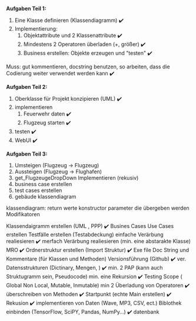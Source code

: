 **Aufgaben Teil 1:**

1. Eine Klasse definieren (Klassendiagramm)             ✔️
2. Implementierung:
   1. Objektattribute und 2 Klassenattribute              ✔️
   2. Mindestens 2 Operatoren überladen (+, größer)       ✔️
   3. Business erstellen: Objekte erzeugen und "testen"   ✔️

Muss: gut kommentieren, docstring benutzen, so arbeiten, dass die Codierung weiter verwendet werden kann    ✔️


**Aufgaben Teil 2:**

1. Oberklasse für Projekt konzipieren (UML)     ✔️
2. implementieren
   1. Feuerwehr daten                           ✔️
   2. Flugzeug starten                          ✔️
3. testen                                       ✔️
4. WebUI                                        ✔️


**Aufgaben Teil 3:**

1. Umsteigen (Flugzeug -> Flugzeug)
2. Aussteigen (Flugzeug -> Flughafen)
3. get_FlugzeugeDropDown Implementieren (rekusiv)
4. business case erstellen
5. test cases erstellen
6. gebäude klassendiagram



klassendiagram:
   return werte
   konstructor
   parameter die übergeben werden
   Modifikatoren


Klassendaigramm erstellen (UML , PPP)                                         ✔️
Busines Cases Use Cases erstellen
Testfälle erstellen (Testabdeckung)
einfache Verärbung realiesieren                                               ✔️
merfach Verärbung realiesieren (min. eine abstarakte Klasse) MRO              ✔️
Ordnerstruktur erstellen (Import Struktur)                                    ✔️
Exe file
Doc String und Kommentare (für Klassen und Methoden)
Versionsführung (Github)                                                      ✔️
ver. Datensstrukturen (Dictinary, Mengen, )                                   ✔️
min. 2 PAP (kann auch Struktugramm sein, Pseudocode)
min. eine Rekursion                                                           ✔️
Testing
Scope ( Global Non Local, Mutable, Inmutable)
min 2 Überladung von Operatoren                                               ✔️
überschreiben von Methoden                                                    ✔️
Startpunkt (echte Main erstellen)                                             ✔️
Rekusion                                                                      ✔️
implementieren von Daten (Wave, MP3, CSV, ect.)
Biblothek einbinden (TensorFlow, SciPY, Pandas, NumPy…)                       ✔️
datenbank
